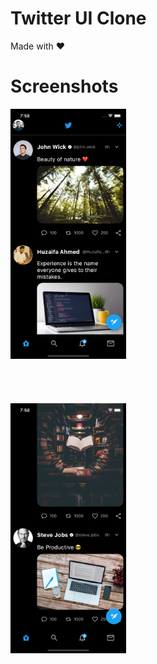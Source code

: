# Twitter UI Clone

Made with ❤️️

# Screenshots

<img src='screenshots/twitter.png' height=400 />
<br/>
<br/>
<br/>
<br/>
<br/>
<img src='screenshots/twitter-new.png' height=400 />
